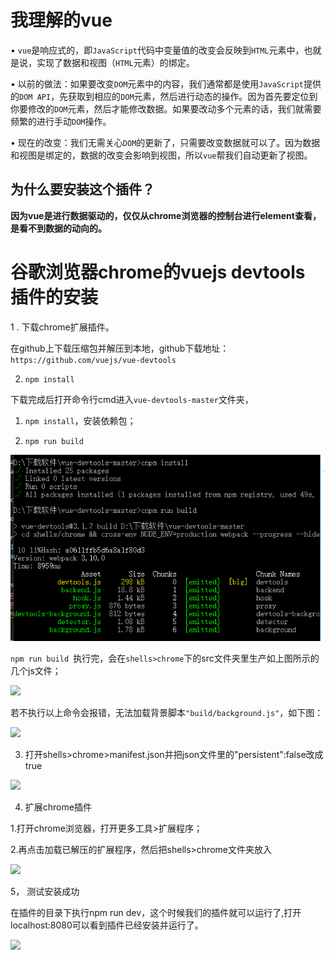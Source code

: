# 我理解的vue
• ```vue```是响应式的，即```JavaScript```代码中变量值的改变会反映到```HTML```元素中，也就是说，实现了数据和视图（```HTML```元素）的绑定。

• 以前的做法：如果要改变```DOM```元素中的内容，我们通常都是使用```JavaScript```提供的```DOM API```，先获取到相应的```DOM```元素，然后进行动态的操作。因为首先要定位到你要修改的```DOM```元素，然后才能修改数据。如果要改动多个元素的话，我们就需要频繁的进行手动```DOM```操作。

• 现在的改变：我们无需关心```DOM```的更新了，只需要改变数据就可以了。因为数据和视图是绑定的，数据的改变会影响到视图，所以```vue```帮我们自动更新了视图。

## 为什么要安装这个插件？

**因为vue是进行数据驱动的，仅仅从chrome浏览器的控制台进行element查看，是看不到数据的动向的。**

# 谷歌浏览器chrome的vuejs devtools 插件的安装
1 . 下载chrome扩展插件。

在github上下载压缩包并解压到本地，github下载地址：```https://github.com/vuejs/vue-devtools```

2. ```npm install```

下载完成后打开命令行cmd进入```vue-devtools-master```文件夹，

1. ```npm install```，安装依赖包；

2. ```npm run build```

<img src="./1.png">



```npm run build ```执行完，会在```shells>chrome```下的src文件夹里生产如上图所示的几个js文件；

<img src="./2.png">

若不执行以上命令会报错，无法加载背景脚本```"build/background.js"```，如下图：

<img src="./3.png">

3. 打开shells>chrome>manifest.json并把json文件里的"persistent":false改成true

<img src="./4.png">

4. 扩展chrome插件

1.打开chrome浏览器，打开更多工具>扩展程序；

2.再点击加载已解压的扩展程序，然后把shells>chrome文件夹放入

<img src="./5.png">

5， 测试安装成功

在插件的目录下执行npm run dev，这个时候我们的插件就可以运行了,打开localhost:8080可以看到插件已经安装并运行了。

<img src="./6.png">